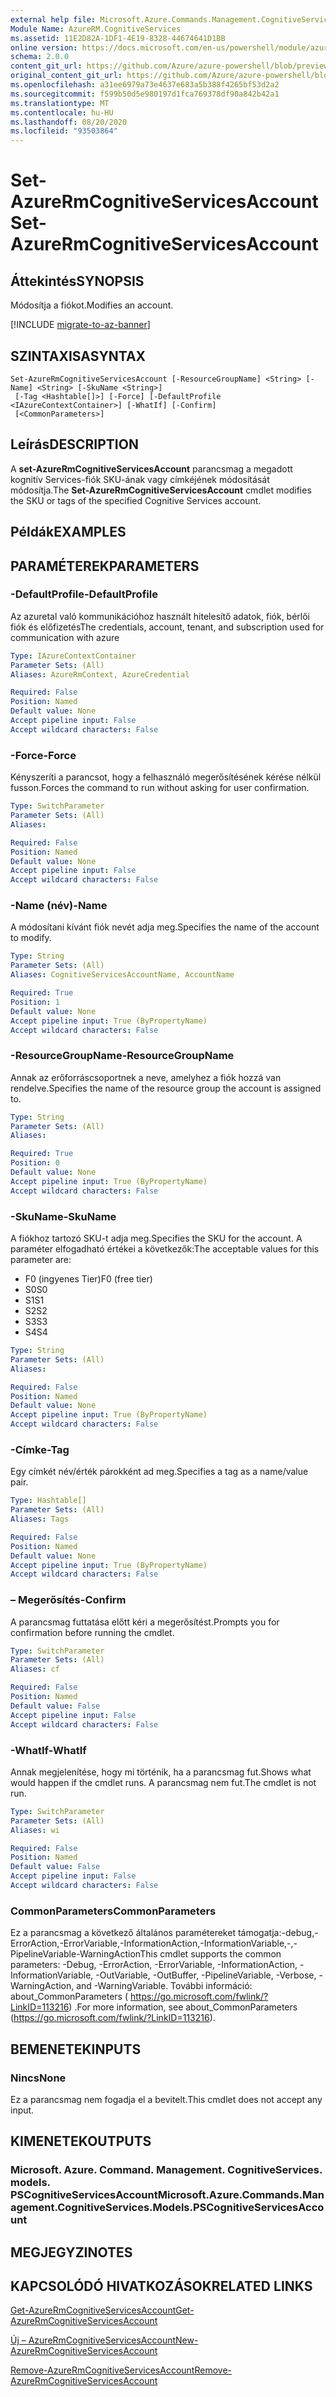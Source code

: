 ```yaml
---
external help file: Microsoft.Azure.Commands.Management.CognitiveServices.dll-Help.xml
Module Name: AzureRM.CognitiveServices
ms.assetid: 11E2D82A-1DF1-4E19-8328-44674641D1BB
online version: https://docs.microsoft.com/en-us/powershell/module/azurerm.cognitiveservices/set-azurermcognitiveservicesaccount
schema: 2.0.0
content_git_url: https://github.com/Azure/azure-powershell/blob/preview/src/ResourceManager/CognitiveServices/Commands.Management.CognitiveServices/help/Set-AzureRmCognitiveServicesAccount.md
original_content_git_url: https://github.com/Azure/azure-powershell/blob/preview/src/ResourceManager/CognitiveServices/Commands.Management.CognitiveServices/help/Set-AzureRmCognitiveServicesAccount.md
ms.openlocfilehash: a31ee6979a73e4637e683a5b388f4265bf53d2a2
ms.sourcegitcommit: f599b50d5e980197d1fca769378df90a842b42a1
ms.translationtype: MT
ms.contentlocale: hu-HU
ms.lasthandoff: 08/20/2020
ms.locfileid: "93503864"
---
```

# <span data-ttu-id="4ec01-101">Set-AzureRmCognitiveServicesAccount</span><span class="sxs-lookup"><span data-stu-id="4ec01-101">Set-AzureRmCognitiveServicesAccount</span></span>

## <span data-ttu-id="4ec01-102">Áttekintés</span><span class="sxs-lookup"><span data-stu-id="4ec01-102">SYNOPSIS</span></span>
<span data-ttu-id="4ec01-103">Módosítja a fiókot.</span><span class="sxs-lookup"><span data-stu-id="4ec01-103">Modifies an account.</span></span>

[!INCLUDE [migrate-to-az-banner](../../includes/migrate-to-az-banner.md)]

## <span data-ttu-id="4ec01-104">SZINTAXISA</span><span class="sxs-lookup"><span data-stu-id="4ec01-104">SYNTAX</span></span>

```
Set-AzureRmCognitiveServicesAccount [-ResourceGroupName] <String> [-Name] <String> [-SkuName <String>]
 [-Tag <Hashtable[]>] [-Force] [-DefaultProfile <IAzureContextContainer>] [-WhatIf] [-Confirm]
 [<CommonParameters>]
```

## <span data-ttu-id="4ec01-105">Leírás</span><span class="sxs-lookup"><span data-stu-id="4ec01-105">DESCRIPTION</span></span>
<span data-ttu-id="4ec01-106">A **set-AzureRmCognitiveServicesAccount** parancsmag a megadott kognitív Services-fiók SKU-ának vagy címkéjének módosítását módosítja.</span><span class="sxs-lookup"><span data-stu-id="4ec01-106">The **Set-AzureRmCognitiveServicesAccount** cmdlet modifies the SKU or tags of the specified Cognitive Services account.</span></span>

## <span data-ttu-id="4ec01-107">Példák</span><span class="sxs-lookup"><span data-stu-id="4ec01-107">EXAMPLES</span></span>

## <span data-ttu-id="4ec01-108">PARAMÉTEREK</span><span class="sxs-lookup"><span data-stu-id="4ec01-108">PARAMETERS</span></span>

### <span data-ttu-id="4ec01-109">-DefaultProfile</span><span class="sxs-lookup"><span data-stu-id="4ec01-109">-DefaultProfile</span></span>
<span data-ttu-id="4ec01-110">Az azuretal való kommunikációhoz használt hitelesítő adatok, fiók, bérlői fiók és előfizetés</span><span class="sxs-lookup"><span data-stu-id="4ec01-110">The credentials, account, tenant, and subscription used for communication with azure</span></span>

```yaml
Type: IAzureContextContainer
Parameter Sets: (All)
Aliases: AzureRmContext, AzureCredential

Required: False
Position: Named
Default value: None
Accept pipeline input: False
Accept wildcard characters: False
```

### <span data-ttu-id="4ec01-111">-Force</span><span class="sxs-lookup"><span data-stu-id="4ec01-111">-Force</span></span>
<span data-ttu-id="4ec01-112">Kényszeríti a parancsot, hogy a felhasználó megerősítésének kérése nélkül fusson.</span><span class="sxs-lookup"><span data-stu-id="4ec01-112">Forces the command to run without asking for user confirmation.</span></span>

```yaml
Type: SwitchParameter
Parameter Sets: (All)
Aliases: 

Required: False
Position: Named
Default value: None
Accept pipeline input: False
Accept wildcard characters: False
```

### <span data-ttu-id="4ec01-113">-Name (név)</span><span class="sxs-lookup"><span data-stu-id="4ec01-113">-Name</span></span>
<span data-ttu-id="4ec01-114">A módosítani kívánt fiók nevét adja meg.</span><span class="sxs-lookup"><span data-stu-id="4ec01-114">Specifies the name of the account to modify.</span></span>

```yaml
Type: String
Parameter Sets: (All)
Aliases: CognitiveServicesAccountName, AccountName

Required: True
Position: 1
Default value: None
Accept pipeline input: True (ByPropertyName)
Accept wildcard characters: False
```

### <span data-ttu-id="4ec01-115">-ResourceGroupName</span><span class="sxs-lookup"><span data-stu-id="4ec01-115">-ResourceGroupName</span></span>
<span data-ttu-id="4ec01-116">Annak az erőforráscsoportnek a neve, amelyhez a fiók hozzá van rendelve.</span><span class="sxs-lookup"><span data-stu-id="4ec01-116">Specifies the name of the resource group the account is assigned to.</span></span>

```yaml
Type: String
Parameter Sets: (All)
Aliases: 

Required: True
Position: 0
Default value: None
Accept pipeline input: True (ByPropertyName)
Accept wildcard characters: False
```

### <span data-ttu-id="4ec01-117">-SkuName</span><span class="sxs-lookup"><span data-stu-id="4ec01-117">-SkuName</span></span>
<span data-ttu-id="4ec01-118">A fiókhoz tartozó SKU-t adja meg.</span><span class="sxs-lookup"><span data-stu-id="4ec01-118">Specifies the SKU for the account.</span></span>
<span data-ttu-id="4ec01-119">A paraméter elfogadható értékei a következők:</span><span class="sxs-lookup"><span data-stu-id="4ec01-119">The acceptable values for this parameter are:</span></span>

- <span data-ttu-id="4ec01-120">F0 (ingyenes Tier)</span><span class="sxs-lookup"><span data-stu-id="4ec01-120">F0 (free tier)</span></span>
- <span data-ttu-id="4ec01-121">S0</span><span class="sxs-lookup"><span data-stu-id="4ec01-121">S0</span></span>
- <span data-ttu-id="4ec01-122">S1</span><span class="sxs-lookup"><span data-stu-id="4ec01-122">S1</span></span>
- <span data-ttu-id="4ec01-123">S2</span><span class="sxs-lookup"><span data-stu-id="4ec01-123">S2</span></span>
- <span data-ttu-id="4ec01-124">S3</span><span class="sxs-lookup"><span data-stu-id="4ec01-124">S3</span></span>
- <span data-ttu-id="4ec01-125">S4</span><span class="sxs-lookup"><span data-stu-id="4ec01-125">S4</span></span>

```yaml
Type: String
Parameter Sets: (All)
Aliases: 

Required: False
Position: Named
Default value: None
Accept pipeline input: True (ByPropertyName)
Accept wildcard characters: False
```

### <span data-ttu-id="4ec01-126">-Címke</span><span class="sxs-lookup"><span data-stu-id="4ec01-126">-Tag</span></span>
<span data-ttu-id="4ec01-127">Egy címkét név/érték párokként ad meg.</span><span class="sxs-lookup"><span data-stu-id="4ec01-127">Specifies a tag as a name/value pair.</span></span>

```yaml
Type: Hashtable[]
Parameter Sets: (All)
Aliases: Tags

Required: False
Position: Named
Default value: None
Accept pipeline input: True (ByPropertyName)
Accept wildcard characters: False
```

### <span data-ttu-id="4ec01-128">– Megerősítés</span><span class="sxs-lookup"><span data-stu-id="4ec01-128">-Confirm</span></span>
<span data-ttu-id="4ec01-129">A parancsmag futtatása előtt kéri a megerősítést.</span><span class="sxs-lookup"><span data-stu-id="4ec01-129">Prompts you for confirmation before running the cmdlet.</span></span>

```yaml
Type: SwitchParameter
Parameter Sets: (All)
Aliases: cf

Required: False
Position: Named
Default value: False
Accept pipeline input: False
Accept wildcard characters: False
```

### <span data-ttu-id="4ec01-130">-WhatIf</span><span class="sxs-lookup"><span data-stu-id="4ec01-130">-WhatIf</span></span>
<span data-ttu-id="4ec01-131">Annak megjelenítése, hogy mi történik, ha a parancsmag fut.</span><span class="sxs-lookup"><span data-stu-id="4ec01-131">Shows what would happen if the cmdlet runs.</span></span>
<span data-ttu-id="4ec01-132">A parancsmag nem fut.</span><span class="sxs-lookup"><span data-stu-id="4ec01-132">The cmdlet is not run.</span></span>

```yaml
Type: SwitchParameter
Parameter Sets: (All)
Aliases: wi

Required: False
Position: Named
Default value: False
Accept pipeline input: False
Accept wildcard characters: False
```

### <span data-ttu-id="4ec01-133">CommonParameters</span><span class="sxs-lookup"><span data-stu-id="4ec01-133">CommonParameters</span></span>
<span data-ttu-id="4ec01-134">Ez a parancsmag a következő általános paramétereket támogatja:-debug,-ErrorAction,-ErrorVariable,-InformationAction,-InformationVariable,-,-PipelineVariable-WarningAction</span><span class="sxs-lookup"><span data-stu-id="4ec01-134">This cmdlet supports the common parameters: -Debug, -ErrorAction, -ErrorVariable, -InformationAction, -InformationVariable, -OutVariable, -OutBuffer, -PipelineVariable, -Verbose, -WarningAction, and -WarningVariable.</span></span> <span data-ttu-id="4ec01-135">További információ: about_CommonParameters ( https://go.microsoft.com/fwlink/?LinkID=113216) .</span><span class="sxs-lookup"><span data-stu-id="4ec01-135">For more information, see about_CommonParameters (https://go.microsoft.com/fwlink/?LinkID=113216).</span></span>

## <span data-ttu-id="4ec01-136">BEMENETEK</span><span class="sxs-lookup"><span data-stu-id="4ec01-136">INPUTS</span></span>

### <span data-ttu-id="4ec01-137">Nincs</span><span class="sxs-lookup"><span data-stu-id="4ec01-137">None</span></span>
<span data-ttu-id="4ec01-138">Ez a parancsmag nem fogadja el a bevitelt.</span><span class="sxs-lookup"><span data-stu-id="4ec01-138">This cmdlet does not accept any input.</span></span>

## <span data-ttu-id="4ec01-139">KIMENETEK</span><span class="sxs-lookup"><span data-stu-id="4ec01-139">OUTPUTS</span></span>

### <span data-ttu-id="4ec01-140">Microsoft. Azure. Command. Management. CognitiveServices. models. PSCognitiveServicesAccount</span><span class="sxs-lookup"><span data-stu-id="4ec01-140">Microsoft.Azure.Commands.Management.CognitiveServices.Models.PSCognitiveServicesAccount</span></span>

## <span data-ttu-id="4ec01-141">MEGJEGYZI</span><span class="sxs-lookup"><span data-stu-id="4ec01-141">NOTES</span></span>

## <span data-ttu-id="4ec01-142">KAPCSOLÓDÓ HIVATKOZÁSOK</span><span class="sxs-lookup"><span data-stu-id="4ec01-142">RELATED LINKS</span></span>

[<span data-ttu-id="4ec01-143">Get-AzureRmCognitiveServicesAccount</span><span class="sxs-lookup"><span data-stu-id="4ec01-143">Get-AzureRmCognitiveServicesAccount</span></span>](./Get-AzureRmCognitiveServicesAccount.md)

[<span data-ttu-id="4ec01-144">Új – AzureRmCognitiveServicesAccount</span><span class="sxs-lookup"><span data-stu-id="4ec01-144">New-AzureRmCognitiveServicesAccount</span></span>](./New-AzureRmCognitiveServicesAccount.md)

[<span data-ttu-id="4ec01-145">Remove-AzureRmCognitiveServicesAccount</span><span class="sxs-lookup"><span data-stu-id="4ec01-145">Remove-AzureRmCognitiveServicesAccount</span></span>](./Remove-AzureRmCognitiveServicesAccount.md)
